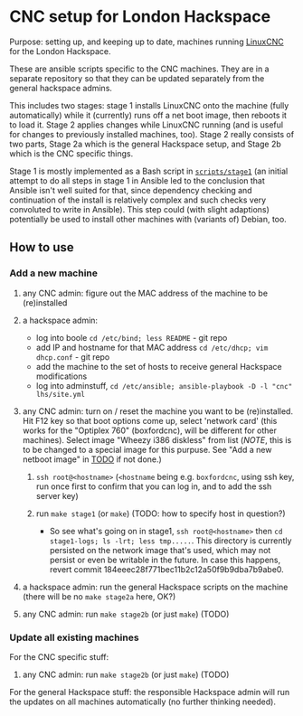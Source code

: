 # CNC setup for London Hackspace

Purpose: setting up, and keeping up to date, machines running
[LinuxCNC](http://linuxcnc.org/) for the London Hackspace.

These are ansible scripts specific to the CNC machines. They are in a
separate repository so that they can be updated separately from the
general hackspace admins. 

This includes two stages: stage 1 installs LinuxCNC onto the machine
(fully automatically) while it (currently) runs off a net boot image,
then reboots it to load it. Stage 2 applies changes while LinuxCNC
running (and is useful for changes to previously installed machines,
too). Stage 2 really consists of two parts, Stage 2a which is the
general Hackspace setup, and Stage 2b which is the CNC specific
things.

Stage 1 is mostly implemented as a Bash script in
[`scripts/stage1`](scripts/stage1) (an initial attempt to do all steps
in stage 1 in Ansible led to the conclusion that Ansible isn't well
suited for that, since dependency checking and continuation of the
install is relatively complex and such checks very convoluted to write
in Ansible). This step could (with slight adaptions) potentially be
used to install other machines with (variants of) Debian, too.

## How to use

### Add a new machine

1. any CNC admin: figure out the MAC address of the machine to be (re)installed

1. a hackspace admin: 

    * log into boole `cd /etc/bind; less README` - git repo
    * add IP and hostname for that MAC address `cd /etc/dhcp; vim dhcp.conf` - git repo
    * add the machine to the set of hosts to receive general Hackspace modifications
    * log into adminstuff, `cd /etc/ansible; ansible-playbook -D -l "cnc" lhs/site.yml`

1. any CNC admin: turn on / reset the machine you want to be (re)installed. Hit F12 key so that boot options come up, select 'network card' (this works for the "Optiplex 760" (boxfordcnc), will be different for other machines). Select image "Wheezy i386 diskless" from list (*NOTE*, this is to be changed to a special image for this purpuse. See "Add a new netboot image" in [TODO](doc/TODO.md) if not done.)

    1. `ssh root@<hostname>` (`<hostname` being e.g. `boxfordcnc`, using ssh key, run once first to confirm that you can log in, and to add the ssh server key)
    1. run `make stage1` (or `make`) (TODO: how to specify host in question?)

        * So see what's going on in stage1, `ssh root@<hostname>` then `cd stage1-logs; ls -lrt; less tmp.....`. This directory is currently persisted on the network image that's used, which may not persist or even be writable in the future. In case this happens, revert commit 184eeec28f771bec11b2c12a50f9b9dba7b9abe0.

1. a hackspace admin: run the general Hackspace scripts on the machine (there will be no `make stage2a` here, OK?)

1. any CNC admin: run `make stage2b` (or just `make`) (TODO)


### Update all existing machines

For the CNC specific stuff:

1. any CNC admin: run `make stage2b` (or just `make`) (TODO)

For the general Hackspace stuff: the responsible Hackspace admin will
run the updates on all machines automatically (no further thinking
needed).

